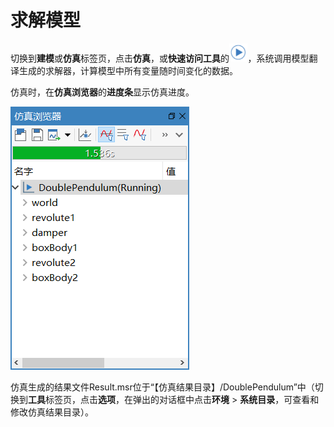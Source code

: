 # 求解模型

切换到**建模**或**仿真**标签页，点击**仿真**，或**快速访问工具**的<img src="SimulateModel.assets/仿真图标.png" alt="image-20200922155156500" style="zoom:67%;" />，系统调用模型翻译生成的求解器，计算模型中所有变量随时间变化的数据。

仿真时，在**仿真浏览器**的**进度条**显示仿真进度。

![image-20210122104039216](SimulateModel.assets/仿真进度.png)

仿真生成的结果文件Result.msr位于“【仿真结果目录】/DoublePendulum”中（切换到**工具**标签页，点击**选项**，在弹出的对话框中点击**环境** > **系统目录**，可查看和修改仿真结果目录）。
